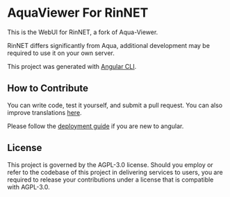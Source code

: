 # AquaViewer For RinNET

This is the WebUI for RinNET, a fork of Aqua-Viewer. 

RinNET differs significantly from Aqua, additional development may be required to use it on your own server.

This project was generated with [Angular CLI](https://github.com/angular/angular-cli).

## How to Contribute

You can write code, test it yourself, and submit a pull request. You can also improve translations [here](/src/assets/i18n).

Please follow the [deployment guide](https://angular.io/guide/deployment) if you are new to angular.

## License
This project is governed by the AGPL-3.0 license. Should you employ or refer to the codebase of this project in delivering services to users, you are required to release your contributions under a license that is compatible with AGPL-3.0.
